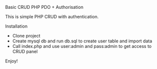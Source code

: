 Basic CRUD PHP PDO + Authorisation

This is simple PHP CRUD with authentication.

Installation

- Clone project
- Create mysql db and run db.sql to create user table and import data
- Call index.php and use user:admin and pass:admin to get access to CRUD panel

Enjoy!


